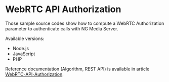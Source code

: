 # WebRTC API Authorization

Those sample source codes show how to compute a WebRTC Authorization parameter to authenticate calls with NG Media Server.

Available versions:
- Node.js
- JavaScript
- PHP

Reference documentation (Algorithm, REST API) is available in article [WebRTC-API-Authorization](https://github.com/ngmediaserver/NG-Media-Server/wiki/WebRTC-API-Authorization).
